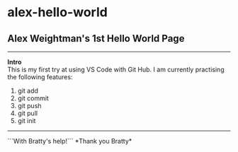 # alex-hello-world
## Alex Weightman's 1st Hello World Page
---
**Intro**<Br>
This is my first try at using VS Code with Git Hub. I am currently practising the following features:
1. git add
2. git commit
3. git push
4. git pull
5. git init 
---
<p>```With Bratty's help!```
*Thank you Bratty*</p>